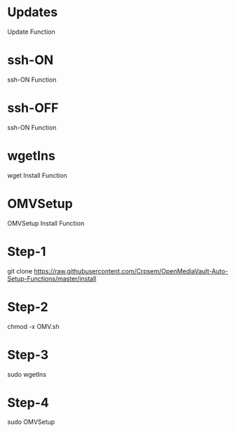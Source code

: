 # Updates
Update Function

# ssh-ON
ssh-ON Function

# ssh-OFF
ssh-ON Function

# wgetIns
wget Install Function

# OMVSetup
OMVSetup Install Function

# Step-1
git clone https://raw.githubusercontent.com/Crpsem/OpenMediaVault-Auto-Setup-Functions/master/install
# Step-2
chmod -x OMV.sh
# Step-3
sudo wgetIns
# Step-4
sudo OMVSetup
